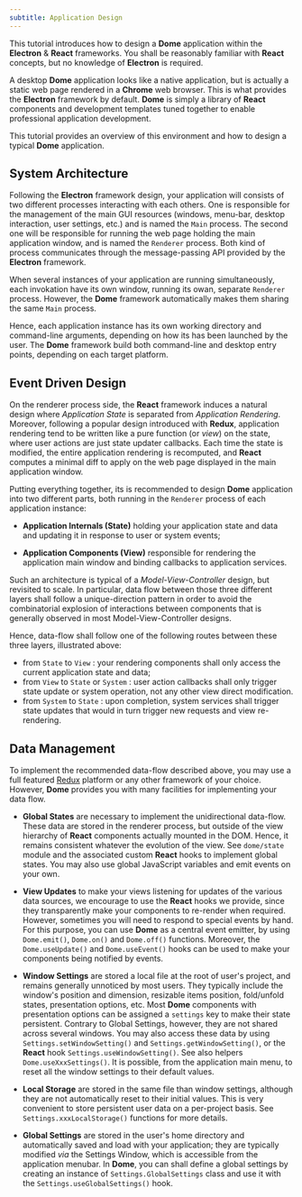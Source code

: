 ```yaml
---
subtitle: Application Design
---
```


This tutorial introduces how to design a **Dome** application within the
**Electron** & **React** frameworks.  You shall be reasonably familiar with
**React** concepts, but no knowledge of **Electron** is required.

A desktop **Dome** application looks like a native application, but is actually
a static web page rendered in a **Chrome** web browser. This is what provides
the **Electron** framework by default. **Dome** is simply a library of **React**
components and development templates tuned together to enable professional
application development.

This tutorial provides an overview of this environment and how to design a typical
**Dome** application.

## System Architecture

Following the **Electron** framework design, your application will consists of
two different processes interacting with each others.
One is responsible for the management of the main GUI resources
(windows, menu-bar, desktop interaction, user settings, etc.)
and is named the `Main` process.
The second one will be responsible for running the
web page holding the main application window, and is named the `Renderer` process.
Both kind of process communicates through the message-passing API provided by
the **Electron** framework.

When several instances of your application are running simultaneously, each invokation
have its own window, running its owan, separate `Renderer` process. However, the
**Dome** framework automatically makes them sharing the same `Main` process.

Hence, each application instance has its own working directory and command-line arguments,
depending on how its has been launched by the user. The **Dome** framework build
both command-line and desktop entry points, depending on each target platform.

## Event Driven Design

On the renderer process side, the **React** framework induces a natural design where
_Application State_ is separated from _Application Rendering_. Moreover,
following a popular design introduced with **Redux**, application rendering tend
to be written like a pure function (or _view_) on  the state, where user
actions are just state updater callbacks. Each time the state is modified, the
entire application rendering is recomputed, and **React** computes a minimal
diff to apply on the web page displayed in the main application window.

Putting everything together, its is recommended to design **Dome** application
into two different parts, both running in the `Renderer` process of each
application instance:

- **Application Internals (State)**
holding your application state and data and updating it in response to user or
system events;

- **Application Components (View)**
responsible for rendering the application main window and
binding callbacks to application services.

Such an architecture is typical of a _Model-View-Controller_ design, but
revisited to scale. In particular, data flow between those three different
layers shall follow a unique-direction pattern in order to avoid the
combinatorial explosion of interactions between components that is generally
observed in most Model-View-Controller designs.

Hence, data-flow shall follow one of the following routes between these
three layers, illustrated above:

- from `State` to `View` : your rendering components shall only access the
current application state and data;
- from `View` to `State` or `System` : user action callbacks shall only trigger
state update or system operation, not any other view direct modification.
- from `System` to `State` : upon completion, system services shall trigger state
updates that would in turn trigger new requests and view re-rendering.

## Data Management

To implement the recommended data-flow described above, you may use a full
featured [Redux](https://redux.js.org) platform or any other framework of your
choice. However, **Dome** provides you with many facilities for implementing
your data flow.

- **Global States** are necessary to implement the unidirectional data-flow. These
  data are stored in the renderer process, but outside of the view hierarchy of
  **React** components actually mounted in the DOM. Hence, it remains consistent whatever
  the evolution of the view. See `dome/state` module and the associated custom **React** hooks
  to implement global states. You may also use global JavaScript variables and emit events
  on your own.

- **View Updates** to make your views listening for updates of the various data
  sources, we encourage to use the **React** hooks we provide, since they
  transparently make your components to re-render when required. However,
  sometimes you will need to respond to special events by hand. For this purpose,
  you can use **Dome** as a central event emitter, by using `Dome.emit()`,
  `Dome.on()` and `Dome.off()` functions. Moreover, the `Dome.useUpdate()` and
  `Dome.useEvent()` hooks can be used to make your components being notified by
  events.

- **Window Settings** are stored a local file at the root of user's project, and
  remains generally unnoticed by most users. They typically include the window's
  position and dimension, resizable items position, fold/unfold states,
  presentation options, etc. Most
  **Dome** components with presentation options can be assigned a `settings` key
  to make their state persistent. Contrary to Global Settings, however, they are
  not shared across several windows. You may also access these data by using
  `Settings.setWindowSetting()` and `Settings.getWindowSetting()`, or the **React** hook
  `Settings.useWindowSetting()`. See also helpers `Dome.useXxxSettings()`.
  It is possible, from the application main menu, to reset all the window settings to their
  default values.

- **Local Storage** are stored in the same file than window settings, although
  they are not automatically reset to their initial values.
  This is very convenient to store persistent user data on a per-project basis.
  See `Settings.xxxLocalStorage()` functions for more details.

- **Global Settings** are stored in the user's home directory and automatically
  saved and load with your application; they are typically modified _via_ the
  Settings Window, which is accessible from the application menubar. In **Dome**,
  you can shall define a global settings by creating an instance of
  `Settings.GlobalSettings` class and use it with
  the `Settings.useGlobalSettings()` hook.
